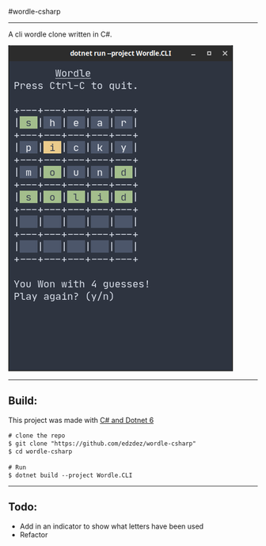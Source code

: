 #wordle-csharp

---

A cli wordle clone written in C#.

![](assets/Screenshot_2022-05-07_20-05-50.png)

---

## Build:
This project was made with [C# and Dotnet 6](https://dotnet.microsoft.com/en-us/download)

```shell
# clone the repo
$ git clone "https://github.com/edzdez/wordle-csharp"
$ cd wordle-csharp

# Run
$ dotnet build --project Wordle.CLI
```

---
## Todo:
 - Add in an indicator to show what letters have been used
 - Refactor